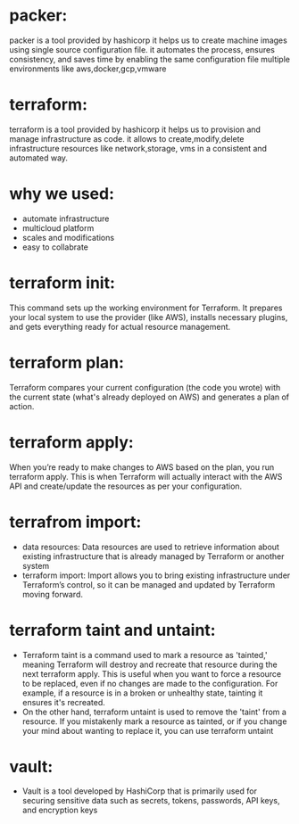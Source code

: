 # packer:
packer is a tool provided by hashicorp it helps us to create machine images using single source configuration file. it automates the process, ensures consistency, and saves time by enabling the same configuration file multiple environments like aws,docker,gcp,vmware

# terraform:
terraform is a tool provided by hashicorp it helps us to provision and manage infrastructure as code. it allows to create,modify,delete
infrastructure resources like network,storage, vms in a consistent and automated way.

# why we used:
- automate infrastructure
- multicloud platform
- scales and modifications
- easy to collabrate


# terraform init:
   This command sets up the working environment for Terraform. It prepares your local system to use the provider
   (like AWS), installs necessary plugins, and gets everything ready for actual resource management.
# terraform plan:
   Terraform compares your current configuration (the code you wrote) with the current state
   (what's already deployed on AWS) and generates a plan of action.
# terraform apply:
   When you’re ready to make changes to AWS based on the plan, you run terraform apply.
   This is when Terraform will actually interact with the AWS API and create/update the resources
   as per your configuration.

# terrafrom import:
  - data resources:
    Data resources are used to retrieve information about existing infrastructure that is already managed by Terraform or another system
  - terraform import:
    Import allows you to bring existing infrastructure under Terraform’s control, so it can be managed and updated by Terraform moving forward.
# terraform taint and untaint:
  - Terraform taint is a command used to mark a resource as 'tainted,' meaning Terraform will destroy and recreate that resource during the next terraform apply. This is useful when you want to force a resource to be replaced, even if no changes are made to the configuration. For example, if a resource is in a broken or unhealthy state, tainting it ensures it's recreated.
  - On the other hand, terraform untaint is used to remove the 'taint' from a resource. If you mistakenly mark a resource as tainted, or if you change your mind about wanting to replace it, you can use terraform untaint

# vault:
- Vault is a tool developed by HashiCorp that is primarily used for securing sensitive data such as secrets, tokens, passwords, API keys, and encryption keys
     

 